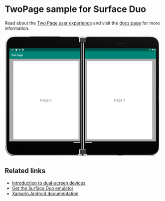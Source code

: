 # TwoPage sample for Surface Duo

Read about the [Two Page user experience](https://docs.microsoft.com/dual-screen/introduction#two-page) and visit the [docs page](https://docs.microsoft.com/dual-screen/android/sample-code/two-page) for more information.

![Two Page example spanned across two screens](Screenshots/two-page-500.png)

## Related links

- [Introduction to dual-screen devices](https://docs.microsoft.com/dual-screen/introduction)
- [Get the Surface Duo emulator](https://docs.microsoft.com/dual-screen/android/emulator/)
- [Xamarin.Android documentation](https://docs.microsoft.com/xamarin/android/)
